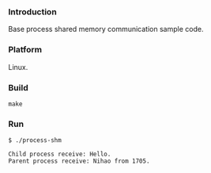 ### Introduction

Base process shared memory communication sample code.


### Platform

Linux.


### Build

```console
make
```


### Run

```console
$ ./process-shm

Child process receive: Hello.
Parent process receive: Nihao from 1705.
```
